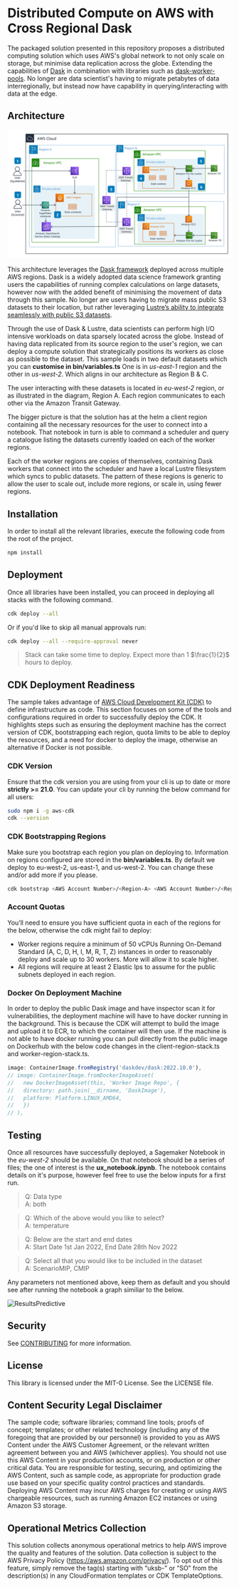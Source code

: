 # Distributed Compute on AWS with Cross Regional Dask

The packaged solution presented in this repository proposes a distributed computing solution which uses AWS's global network to not only scale on storage, but minimise data replication across the globe. Extending the capabilities of [Dask](https://www.dask.org/) in combination with libraries such as [dask-worker-pools](https://github.com/gjoseph92/dask-worker-pools). No longer are data scientist's having to migrate petabytes of data interregionally, but instead now have capability in querying/interacting with data at the edge.

## Architecture

![Architecture](images/Architecture.png)

This architecture leverages the [Dask framework](https://docs.dask.org) deployed across multiple AWS regions. Dask is a widely adopted data science framework granting users the capabilities of running complex calculations on large datasets, however now with the added benefit of minimising the movement of data through this sample. No longer are users having to migrate mass public S3 datasets to their location, but rather leveraging [Lustre’s ability to integrate seamlessly with public S3 datasets](https://aws.amazon.com/blogs/aws/enhanced-amazon-s3-integration-for-amazon-fsx-for-lustre).

Through the use of Dask & Lustre, data scientists can perform high I/O intensive workloads on data sparsely located across the globe. Instead of having data replicated from its source region to the user's region, we can deploy a compute solution that strategically positions its workers as close as possible to the dataset. This sample loads in two default datasets which you can **customise in bin/variables.ts**
One is in _us-east-1_ region and the other in _us-west-2_. Which aligns in our architecture as Region B & C.

The user interacting with these datasets is located in _eu-west-2_ region, or as illustrated in the diagram, Region A. Each region communicates to each other via the Amazon Transit Gateway.

The bigger picture is that the solution has at the helm a client region containing all the necessary resources for the user to connect into a notebook. That notebook in turn is able to command a scheduler and query a catalogue listing the datasets currently loaded on each of the worker regions.

Each of the worker regions are copies of themselves, containing Dask workers that connect into the scheduler and have a local Lustre filesystem which syncs to public datasets. The pattern of these regions is generic to allow the user to scale out, include more regions, or scale in, using fewer regions.

## Installation

In order to install all the relevant libraries, execute the following code from the root of the project.

```bash
npm install
```

## Deployment

Once all libraries have been installed, you can proceed in deploying all stacks with the following command.

```bash
cdk deploy --all
```

Or if you'd like to skip all manual approvals run:

```bash
cdk deploy --all --require-approval never
```

> Stack can take some time to deploy. Expect more than 1 $\frac{1}{2}$ hours to deploy.

## CDK Deployment Readiness

The sample takes advantage of [AWS Cloud Development Kit (CDK)](https://docs.aws.amazon.com/cdk/index.html) to define infrastructure as code. This section focuses on some of the tools and configurations required in order to successfully deploy the CDK. It highlights steps such as ensuring the deployment machine has the correct version of CDK, bootstrapping each region, quota limits to be able to deploy the resources, and a need for docker to deploy the image, otherwise an alternative if Docker is not possible.

### CDK Version

Ensure that the cdk version you are using from your cli is up to date or more **strictly >= 21.0**. You can update your cli by running the below command for all users:

```bash
sudo npm i -g aws-cdk
cdk --version
```

### CDK Bootstrapping Regions

Make sure you bootstrap each region you plan on deploying to. Information on regions configured are stored in the **bin/variables.ts**. By default we deploy to eu-west-2, us-east-1, and us-west-2. You can change these and/or add more if you please.

```bash
cdk bootstrap <AWS Account Number>/<Region-A> <AWS Account Number>/<Region-B> ...
```

### Account Quotas

You’ll need to ensure you have sufficient quota in each of the regions for the below, otherwise the cdk might fail to deploy:

- Worker regions require a minimum of 50 vCPUs Running On-Demand Standard (A, C, D, H, I, M, R, T, Z) instances in order to reasonably deploy and scale up to 30 workers. More will allow it to scale higher.
- All regions will require at least 2 Elastic Ips to assume for the public subnets deployed in each region.

### Docker On Deployment Machine

In order to deploy the public Dask image and have inspector scan it for vulnerabilities, the deployment machine will have to have docker running in the background. This is because the CDK will attempt to build the image and upload it to ECR, to which the container will then use. If the machine is not able to have docker running you can pull directly from the public image on Dockerhub with the below code changes in the client-region-stack.ts and worker-region-stack.ts.

```javascript
image: ContainerImage.fromRegistry('daskdev/dask:2022.10.0'),
// image: ContainerImage.fromDockerImageAsset(
//   new DockerImageAsset(this, 'Worker Image Repo', {
//   directory: path.join(__dirname, 'DaskImage'),
//   platform: Platform.LINUX_AMD64,
//   })
// ),
```

## Testing

Once all resources have successfully deployed, a Sagemaker Notebook in the _eu-west-2_ should be available. On that notebook should be a series of files; the one of interest is the **ux_notebook.ipynb**. The notebook contains details on it's purpose, however feel free to use the below inputs for a first run.

> Q: Data type<br />
> A: both

> Q: Which of the above would you like to select?<br />
> A: temperature

> Q: Below are the start and end dates<br />
> A: Start Date 1st Jan 2022, End Date 28th Nov 2022

> Q: Select all that you would like to be included in the dataset<br />
> A: ScenarioMIP, CMIP

Any parameters not mentioned above, keep them as default and you should see after running the notebook a graph similiar to the below.

![ResultsPredictive](images/ResultsPredictive.png)

## Security

See [CONTRIBUTING](CONTRIBUTING.md#security-issue-notifications) for more information.

## License

This library is licensed under the MIT-0 License. See the LICENSE file.

## Content Security Legal Disclaimer
The sample code; software libraries; command line tools; proofs of concept; templates; or other related technology (including any of the foregoing that are provided by our personnel) is provided to you as AWS Content under the AWS Customer Agreement, or the relevant written agreement between you and AWS (whichever applies). You should not use this AWS Content in your production accounts, or on production or other critical data. You are responsible for testing, securing, and optimizing the AWS Content, such as sample code, as appropriate for production grade use based on your specific quality control practices and standards. Deploying AWS Content may incur AWS charges for creating or using AWS chargeable resources, such as running Amazon EC2 instances or using Amazon S3 storage.

## Operational Metrics Collection
This solution collects anonymous operational metrics to help AWS improve the quality and features of the solution. Data collection is subject to the AWS Privacy Policy (https://aws.amazon.com/privacy/). To opt out of this feature, simply remove the tag(s) starting with “uksb-” or “SO” from the description(s) in any CloudFormation templates or CDK TemplateOptions.

